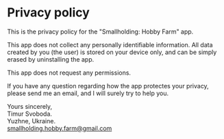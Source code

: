 # Privacy policy

This is the privacy policy for the "Smallholding: Hobby Farm" app.

This app does not collect any personally identifiable information. All data created by you (the user) is stored on your device only, and can be simply erased by uninstalling the app.

This app does not request any permissions.

If you have any question regarding how the app protectes your privacy, please send me an email, and I will surely try to help you.

Yours sincerely,  
Timur Svoboda.  
Yuzhne, Ukraine.  
smallholding.hobby.farm@gmail.com
